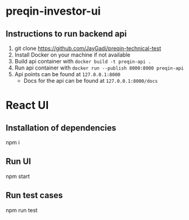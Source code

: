 # preqin-investor-ui


## Instructions to run backend api

1. git clone https://github.com/JayGadi/preqin-technical-test
2. Install Docker on your machine if not available
3. Build api container with `docker build -t preqin-api .`
4. Run api container with `docker run --publish 8000:8000 preqin-api`
5. Api points can be found at `127.0.0.1:8000`
    * Docs for the api can be found at `127.0.0.1:8000/docs`

# React UI

## Installation of dependencies

npm i

## Run UI

npm start

## Run test cases

npm run test

